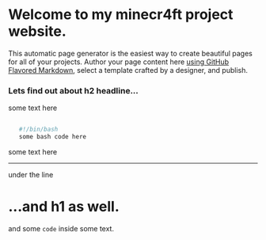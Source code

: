 # Welcome to my minecr4ft project website.
 This automatic page generator is the easiest way to create beautiful pages for all of your projects. Author your page content here [using GitHub Flavored Markdown](https://guides.github.com/features/mastering-markdown/), select a template crafted by a designer, and publish.


 ### Lets find out about h2 headline...

 some text here

 ```bash

    #!/bin/bash
    some bash code here

``` 

some text here


----

under the line

# ...and h1 as well.

 and some `code` inside some text.

